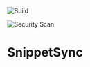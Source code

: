 ![Build](https://philpursglove.visualstudio.com/SnippetSync/_apis/build/status/philpursglove.SnippetSync?branchName=main)

![Security Scan](https://github.com/philpursglove/SnippetSync/workflows/Security%20Scan/badge.svg)

# SnippetSync #
